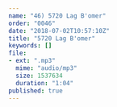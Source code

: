 ```yaml
---
name: "46) 5720 Lag B'omer"
order: "0046"
date: "2018-07-02T10:57:10Z"
title: "5720 Lag B'omer"
keywords: []
file:
- ext: ".mp3"
  mime: "audio/mp3"
  size: 1537634
  duration: "1:04"
published: true
---
```

